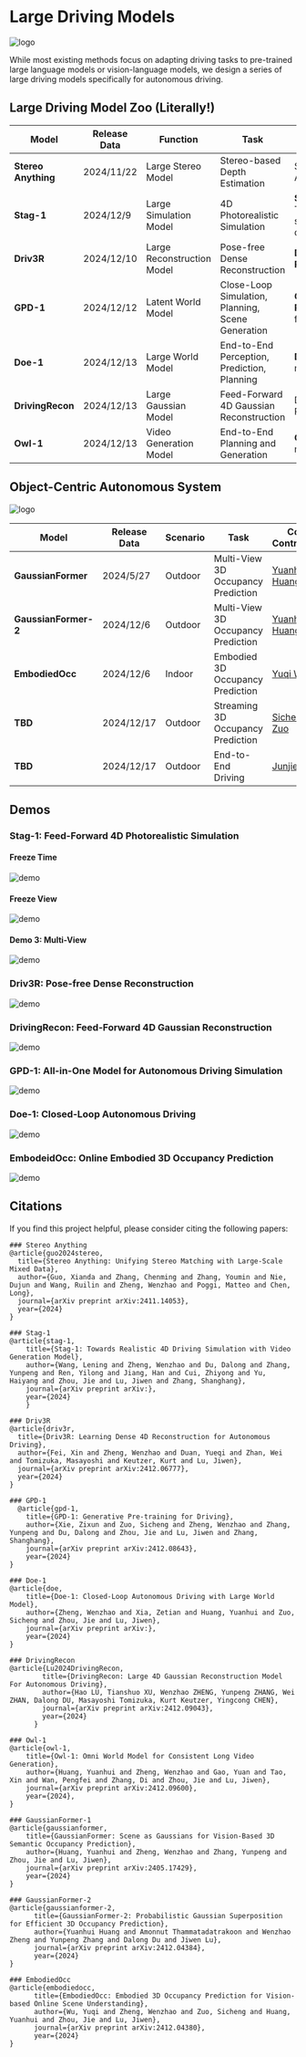 # Large Driving Models

![logo](./assets/logo.jpg)

While most existing methods focus on adapting driving tasks to pre-trained large language models or vision-language models, we design a series of large driving models specifically for autonomous driving.

## Large Driving Model Zoo (Literally!)

| Model           | Release Data | Function                   | Task                                              | Why the name?                           | Core Contributor                               | Code                                    |
| --------------- | ------------ | -------------------------- | ------------------------------------------------- | --------------------------------------- | ---------------------------------------------- | --------------------------------------- |
| **Stereo Anything** | 2024/11/22   | Large Stereo Model         | Stereo-based Depth Estimation                     | Stereo Anything                         | [Xianda Guo](https://github.com/XiandaGuo)     | https://github.com/XiandaGuo/OpenStereo |
| **Stag-1**          | 2024/12/9    | Large Simulation Model     | 4D Photorealistic Simulation                      | **S**patial-Temporal simul**A**tion for drivin**G** | [Lening Wang](https://github.com/LeningWang)   | https://github.com/wzzheng/Stag         |
| **Driv3R**          | 2024/12/10   | Large Reconstruction Model | Pose-free Dense Reconstruction                    | **DRIV**ing **3**d **R**econstruction | [Fei Xin](https://github.com/Barrybarry-Smith) | https://github.com/Barrybarry-Smith/Driv3R                                     |
| **GPD-1**         | 2024/12/12   | Latent World Model         | Close-Loop Simulation, Planning, Scene Generation |  **G**enerative **P**re-training for **D**riving  | [Zixun Xie](https://github.com/rainyNighti)     | https://github.com/wzzheng/GPD                            |
| **Doe-1**           | 2024/12/13   | Large World Model          | End-to-End Perception, Prediction, Planning       | **D**riving w**O**rld modEl           | [Zetian Xia](https://github.com/ztxia) | https://github.com/wzzheng/doe       |
| **DrivingRecon**    | 2024/12/13   | Large Gaussian Model       | Feed-Forward 4D Gaussian Reconstruction | Driving Reconstruction                | [Hao Lu](https://github.com/LuPaoPao)          | https://github.com/EnVision-Research/DriveRecon |
| **Owl-1**           | 2024/12/13 | Video Generation Model     | End-to-End Planning and Generation                | **O**mni **W**orld mode**L**         | [Yuanhui Huang](https://huang-yh.github.io/)   | https://github.com/huang-yh/Owl      |

## Object-Centric Autonomous System

![logo](./assets/logo_gaussian.png)

| Model                | Release Data | Scenario | Task                               | Core Contributor                             | Code                                       |
|----------------------|--------------|----------|------------------------------------|----------------------------------------------|--------------------------------------------|
| **GaussianFormer**   | 2024/5/27    | Outdoor  | Multi-View 3D Occupancy Prediction | [Yuanhui Huang](https://huang-yh.github.io/) | https://github.com/huang-yh/GaussianFormer |
| **GaussianFormer-2** | 2024/12/6    | Outdoor  | Multi-View 3D Occupancy Prediction | [Yuanhui Huang](https://huang-yh.github.io/) | https://github.com/huang-yh/GaussianFormer |
| **EmbodiedOcc**      | 2024/12/6    | Indoor   | Embodied 3D Occupancy Prediction   | [Yuqi Wu](https://github.com/YkiWu)          | https://github.com/YkiWu/EmbodiedOcc       |
| **TBD**              | 2024/12/17   | Outdoor  | Streaming 3D Occupancy Prediction  | [Sicheng Zuo](https://github.com/zuosc19)    | TBD                                        |
| **TBD**              | 2024/12/17   | Outdoor  | End-to-End Driving                 | [Junjie Wu]()                                | TBD                                        |

## Demos

### Stag-1: Feed-Forward 4D Photorealistic Simulation

#### Freeze Time

![demo](./assets/stag1.gif)

#### Freeze View 

![demo](./assets/stag2.gif)

#### Demo 3: Multi-View

![demo](./assets/stag3.gif)

### Driv3R: Pose-free Dense Reconstruction

![demo](./assets/driv3r.gif)

### DrivingRecon: Feed-Forward 4D Gaussian Reconstruction

![demo](./assets/drivingrecon.gif)

### GPD-1: All-in-One Model for Autonomous Driving Simulation

![demo](./assets/gpd.gif)

### Doe-1: Closed-Loop Autonomous Driving

![demo](./assets/doe.gif)

### EmbodeidOcc: Online Embodied 3D Occupancy Prediction

![demo](./assets/embodiedocc.gif)

## Citations

If you find this project helpful, please consider citing the following papers:

```
### Stereo Anything
@article{guo2024stereo,
  title={Stereo Anything: Unifying Stereo Matching with Large-Scale Mixed Data},
  author={Guo, Xianda and Zhang, Chenming and Zhang, Youmin and Nie, Dujun and Wang, Ruilin and Zheng, Wenzhao and Poggi, Matteo and Chen, Long},
  journal={arXiv preprint arXiv:2411.14053},
  year={2024}
}

### Stag-1
@article{stag-1,
    title={Stag-1: Towards Realistic 4D Driving Simulation with Video Generation Model},
    author={Wang, Lening and Zheng, Wenzhao and Du, Dalong and Zhang, Yunpeng and Ren, Yilong and Jiang, Han and Cui, Zhiyong and Yu, Haiyang and Zhou, Jie and Lu, Jiwen and Zhang, Shanghang},
    journal={arXiv preprint arXiv:},
    year={2024}
	}

### Driv3R
@article{driv3r,
  title={Driv3R: Learning Dense 4D Reconstruction for Autonomous Driving}, 
  author={Fei, Xin and Zheng, Wenzhao and Duan, Yueqi and Zhan, Wei and Tomizuka, Masayoshi and Keutzer, Kurt and Lu, Jiwen},
  journal={arXiv preprint arXiv:2412.06777},
  year={2024}
}

### GPD-1
  @article{gpd-1,
    title={GPD-1: Generative Pre-training for Driving},
    author={Xie, Zixun and Zuo, Sicheng and Zheng, Wenzhao and Zhang, Yunpeng and Du, Dalong and Zhou, Jie and Lu, Jiwen and Zhang, Shanghang},
    journal={arXiv preprint arXiv:2412.08643},
    year={2024}
}

### Doe-1
@article{doe,
    title={Doe-1: Closed-Loop Autonomous Driving with Large World Model},
    author={Zheng, Wenzhao and Xia, Zetian and Huang, Yuanhui and Zuo, Sicheng and Zhou, Jie and Lu, Jiwen},
    journal={arXiv preprint arXiv:},
    year={2024}
}

### DrivingRecon
@article{Lu2024DrivingRecon,
        title={DrivingRecon: Large 4D Gaussian Reconstruction Model For Autonomous Driving},
        author={Hao LU, Tianshuo XU, Wenzhao ZHENG, Yunpeng ZHANG, Wei ZHAN, Dalong DU, Masayoshi Tomizuka, Kurt Keutzer, Yingcong CHEN},
        journal={arXiv preprint arXiv:2412.09043},
        year={2024}
      }

### Owl-1
@article{owl-1,
    title={Owl-1: Omni World Model for Consistent Long Video Generation}, 
    author={Huang, Yuanhui and Zheng, Wenzhao and Gao, Yuan and Tao, Xin and Wan, Pengfei and Zhang, Di and Zhou, Jie and Lu, Jiwen},
    journal={arXiv preprint arXiv:2412.09600},
    year={2024},
}

### GaussianFormer-1
@article{gaussianformer,
    title={GaussianFormer: Scene as Gaussians for Vision-Based 3D Semantic Occupancy Prediction},
    author={Huang, Yuanhui and Zheng, Wenzhao and Zhang, Yunpeng and Zhou, Jie and Lu, Jiwen},
    journal={arXiv preprint arXiv:2405.17429},
    year={2024}
}

### GaussianFormer-2
@article{gaussianformer-2,
      title={GaussianFormer-2: Probabilistic Gaussian Superposition for Efficient 3D Occupancy Prediction}, 
      author={Yuanhui Huang and Amonnut Thammatadatrakoon and Wenzhao Zheng and Yunpeng Zhang and Dalong Du and Jiwen Lu},
      journal={arXiv preprint arXiv:2412.04384},
      year={2024}
}
	
### EmbodiedOcc
@article{embodiedocc,
      title={EmbodiedOcc: Embodied 3D Occupancy Prediction for Vision-based Online Scene Understanding}, 
      author={Wu, Yuqi and Zheng, Wenzhao and Zuo, Sicheng and Huang, Yuanhui and Zhou, Jie and Lu, Jiwen},
      journal={arXiv preprint arXiv:2412.04380},
      year={2024}
}
```
